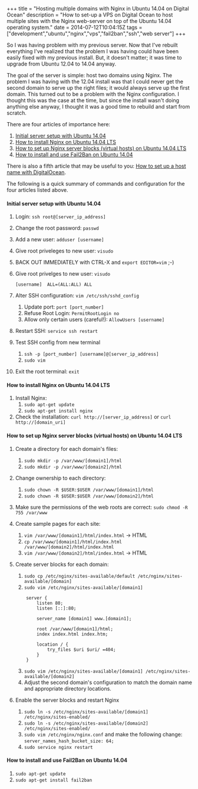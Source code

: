 +++
title = "Hosting multiple domains with Nginx in Ubuntu 14.04 on Digital Ocean"
description = "How to set-up a VPS on Digital Ocean to host multiple sites with the Nginx web-server on top of the Ubuntu 14.04 operating system."
date = 2014-07-12T10:04:15Z
tags = ["development","ubuntu","nginx","vps","fail2ban","ssh","web server"]
+++

So I was having problem with my previous server. Now that I've rebuilt everything I've realized that the problem I was having could have been easily fixed with my previous install. But, it doesn't matter; it was time to upgrade from Ubuntu 12.04 to 14.04 anyway.

The goal of the server is simple: host two domains using Nginx. The problem I was having with the 12.04 install was that I could never get the second domain to serve up the right files; it would always serve up the first domain. This turned out to be a problem with the Nginx configuration. I thought this was the case at the time, but since the install wasn't doing anything else anyway, I thought it was a good time to rebuild and start from scratch.

<!--more-->

There are four articles of importance here:

1. [Initial server setup with Ubuntu 14.04](https://www.digitalocean.com/community/tutorials/initial-server-setup-with-ubuntu-14-04)
2. [How to install Nginx on Ubuntu 14.04 LTS](https://www.digitalocean.com/community/tutorials/how-to-install-nginx-on-ubuntu-14-04-lts)
3. [How to set up Nginx server blocks (virtual hosts) on Ubuntu 14.04 LTS](https://www.digitalocean.com/community/tutorials/how-to-set-up-nginx-server-blocks-virtual-hosts-on-ubuntu-14-04-lts)
4. [How to install and use Fail2Ban on Ubuntu 14.04](https://www.digitalocean.com/community/tutorials/how-to-install-and-use-fail2ban-on-ubuntu-14-04)

There is also a fifth article that may be useful to you: [How to set up a host name with DigitalOcean](https://www.digitalocean.com/community/tutorials/how-to-set-up-a-host-name-with-digitalocean).

The following is a quick summary of commands and configuration for the four articles listed above.

#### Initial server setup with Ubuntu 14.04

1. Login: `ssh root@[server_ip_address]`
2. Change the root password: `passwd`
3. Add a new user: `adduser [username]`
4. Give root priveleges to new user: `visudo`
5. BACK OUT IMMEDIATELY with CTRL-X and `export EDITOR=vim` ;-)
6. Give root privelges to new user: `visudo`

    `[username]  ALL=(ALL:ALL) ALL`

7. Alter SSH configuration: `vim /etc/ssh/sshd_config`
	1. Update port: `port [port_number]`
	2. Refuse Root Login: `PermitRootLogin no`
	3. Allow only certain users (careful!): `AllowUsers [username]`
8. Restart SSH: `service ssh restart`
9. Test SSH config from new terminal
	1. `ssh -p [port_number] [username]@[server_ip_address]`
	2. `sudo vim`
10. Exit the root terminal: `exit`

#### How to install Nginx on Ubuntu 14.04 LTS

1. Install Nginx:
	1. `sudo apt-get update`
	2. `sudo apt-get install nginx`
2. Check the installation: `curl http://[server_ip_address]` or `curl http://[domain_uri]`

#### How to set up Nginx server blocks (virtual hosts) on Ubuntu 14.04 LTS

1. Create a directory for each domain's files:
	1. `sudo mkdir -p /var/www/[domain1]/html`
	2. `sudo mkdir -p /var/www/[domain2]/html`
2. Change ownership to each directory:
	1. `sudo chown -R $USER:$USER /var/www/[domain1]/html`
	2. `sudo chown -R $USER:$USER /var/www/[domain2]/html`
3. Make sure the permissions of the web roots are correct: `sudo chmod -R 755 /var/www`
4. Create sample pages for each site:
	1. `vim /var/www/[domain1]/html/index.html` -> HTML
	2. `cp /var/www/[domain1]/html/index.html /var/www/[domain2]/html/index.html`
	3. `vim /var/www/[domain2]/html/index.html` -> HTML
5. Create server blocks for each domain:
	1. `sudo cp /etc/nginx/sites-available/default /etc/nginx/sites-available/[domain]`
	2. `sudo vim /etc/nginx/sites-available/[domain1]`

	```
		server {
			listen 80;
			listen [::]:80;

			server_name [domain1] www.[domain1];

			root /var/www/[domain1]/html;
			index index.html index.htm;

			location / {
				try_files $uri $uri/ =404;
			}
		}
	```

	3. `sudo vim /etc/nginx/sites-available/[domain1] /etc/nginx/sites-available/[domain2]`
	4. Adjust the second domain's configuration to match the domain name and appropriate directory locations.
6. Enable the server blocks and restart Nginx
	1. `sudo ln -s /etc/nginx/sites-available/[domain1] /etc/nginx/sites-enabled/`
	2. `sudo ln -s /etc/nginx/sites-available/[domain2] /etc/nginx/sites-enabled/`
	3. `sudo vim /etc/nginx/nginx.conf` and make the following change: `server_names_hash_bucket_size: 64;`
	4. `sudo service nginx restart`

#### How to install and use Fail2Ban on Ubuntu 14.04

1. `sudo apt-get update`
2. `sudo apt-get install fail2ban`
